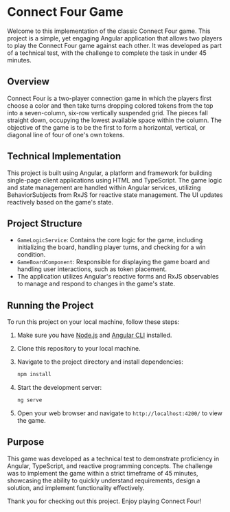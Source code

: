 # Connect Four Game

Welcome to this implementation of the classic Connect Four game. This project is a simple, yet engaging Angular application that allows two players to play the Connect Four game against each other. It was developed as part of a technical test, with the challenge to complete the task in under 45 minutes.

## Overview

Connect Four is a two-player connection game in which the players first choose a color and then take turns dropping colored tokens from the top into a seven-column, six-row vertically suspended grid. The pieces fall straight down, occupying the lowest available space within the column. The objective of the game is to be the first to form a horizontal, vertical, or diagonal line of four of one's own tokens.

## Technical Implementation

This project is built using Angular, a platform and framework for building single-page client applications using HTML and TypeScript. The game logic and state management are handled within Angular services, utilizing BehaviorSubjects from RxJS for reactive state management. The UI updates reactively based on the game's state.

## Project Structure

- `GameLogicService`: Contains the core logic for the game, including initializing the board, handling player turns, and checking for a win condition.
- `GameBoardComponent`: Responsible for displaying the game board and handling user interactions, such as token placement.
- The application utilizes Angular's reactive forms and RxJS observables to manage and respond to changes in the game's state.

## Running the Project

To run this project on your local machine, follow these steps:

1. Make sure you have [Node.js](https://nodejs.org/) and [Angular CLI](https://cli.angular.io/) installed.
2. Clone this repository to your local machine.
3. Navigate to the project directory and install dependencies:

   ```bash
   npm install
   ```

4. Start the development server:

   ```bash
   ng serve
   ```

5. Open your web browser and navigate to `http://localhost:4200/` to view the game.

## Purpose

This game was developed as a technical test to demonstrate proficiency in Angular, TypeScript, and reactive programming concepts. The challenge was to implement the game within a strict timeframe of 45 minutes, showcasing the ability to quickly understand requirements, design a solution, and implement functionality effectively.

Thank you for checking out this project. Enjoy playing Connect Four!